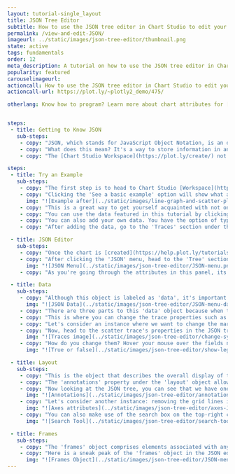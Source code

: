 ```yaml
---
layout: tutorial-single_layout
title: JSON Tree Editor
subtitle: How to use the JSON tree editor in Chart Studio to edit your plots.
permalink: /view-and-edit-JSON/
imageurl: ../static/images/json-tree-editor/thumbnail.png
state: active
tags: fundamentals
order: 12
meta_description: A tutorial on how to use the JSON tree editor in Chart Studio.
popularity: featured
carouselimageurl:
actioncall: How to use the JSON tree editor in Chart Studio to edit your plots.
actioncall-url: https://plot.ly/~plotly2_demo/475/

otherlang: Know how to program? Learn more about chart attributes for [Python](https://plot.ly/python/reference/) or [R](https://plot.ly/r/reference/).


steps:
 - title: Getting to Know JSON
   sub-steps:
    - copy: "JSON, which stands for JavaScript Object Notation, is an open-standard format that uses human-readable text to transmit data objects consisting of attribute–value pairs."
    - copy: "What does this mean? It's a way to store information in an organized, easy-to-access manner. It also provides us a human-readable collection of data that we can access in a really clear manner."
    - copy: "The [Chart Studio Workspace](https://plot.ly/create/) not only lets you view your plot's attributes through JSON, but opening the JSON panel also allows you to edit most of your plot's properties. This is especially handy if you're new to coding."

steps:
 - title: Try an Example
   sub-steps:
    - copy: "The first step is to head to Chart Studio [Workspace](https://plot.ly/create/) and check out an example. First, select the 'Type' menu. Hovering the mouse over a chart type icon will display three options: 1) Charts like this by Chart Studio users, 2) View tutorials on this chart type, and, 3) See a basic example."
    - copy: "Clicking the 'See a basic example' option will show what a sample chart looks like after adding data and editing with the style. You'll also see what labels and style attributes were selected for this specific chart, as well as the end result."
      img: "![Example after](../static/images/line-graph-and-scatter-plot-with-excel/scatter-try-example.gif)"
    - copy: "This is a great way to get yourself acquainted with not only the JSON editor, but also with the Chart Studio Workspace itself."
    - copy: "You can use the data featured in this tutorial by clicking on 'Open This Data in Chart Studio' on the left-hand side. It'll open in the Chart Studio."
    - copy: "You can also add your own data. You have the option of typing directly in the grid, uploading your file, or entering the URL of an online dataset. Chart Studio accepts .xls, .xlsx, or .csv files. For more information on how to enter your data, see [this](https://help.plot.ly/add-data-to-the-plotly-grid/) tutorial."
    - copy: "After adding the data, go to the 'Traces' section under the 'Structure' menu, then choose the desired 'Type' of trace."

 - title: JSON Editor
   sub-steps:
    - copy: "Once the chart is [created](https://help.plot.ly/tutorials/#basic), you can [style](https://help.plot.ly/style-your-plots/) your chart via the 'Style' menu or 'JSON' menu. To learn more about styling the chart via the 'Style' menu, visit the [style and layout](https://help.plot.ly/tutorials/#layout) section of the Chart Studio documentation."
    - copy: "After clicking the 'JSON' menu, head to the 'Tree' section which will reveal the JSON tree of your chart within the panel. You'll see that the tree consists of three objects: 'data', 'layout' and 'frames'."
      img: "![JSON Menu](../static/images/json-tree-editor/JSON-menu.png)"
    - copy: "As you're going through the attributes in this panel, its a good idea to have the [plotly.js reference](https://plot.ly/javascript/reference/) opened in a new tab to help you out in case you need an explanation about a certain attribute."

 - title: Data
   sub-steps:
    - copy: "Although this object is labeled as 'data', it's important to note that you cannot edit your data here. To do that, follow [this tutorial](https://help.plot.ly/add-data-to-the-plotly-grid/)."
      img: "![JSON Data](../static/images/json-tree-editor/JSON-menu-data.png)"
    - copy: "There are three parts to this 'data' object because when this plot was created, three traces were added to it. Each of these 'Traces' contain the same editable properties and can be edited to individually style each trace."
    - copy: "This is where you can change the trace properties such as the trace name, thickness of the lines, marker size, symbol, point diameter, colors for each element of the trace, etc."
    - copy: "Let's consider an instance where we want to change the marker symbol from 'circle' to 'cross' for the scatter trace in the plot. To cross-check if the symbol 'cross' is available, head to the reference page, as mentioned earlier, and navigate to the [symbols](https://plot.ly/javascript/reference/#scatter-marker-symbol) attribute under the marker property for the 'Scatter' type chart. It looks like 'cross' is available on that list."
    - copy: "Now, head to the scatter trace's properties in the JSON tree. In this plot, the scatter trace is added in the last, hence, click on the last object ('2') to reveal its properties and then click on the property 'marker' to reveal the marker attributes."
      img: "![Traces image](../static/images/json-tree-editor/change-symbol.gif)"
    - copy: "How do you change them? Hover your mouse over the fields next to the attributes as seen above and type directly into the field, or select/unselect the checkbox, if available. See the image below for a quick example for selecting/unselecting a checkbox."
      img: "![True or false](../static/images/json-tree-editor/show-legend-JSON.gif)"

 - title: Layout
   sub-steps:
    - copy: "This is the object that describes the overall display of the plot, including the plot/axes title, annotations, shapes, legend positioning, etc. Unlike the 'data' object, the 'layout' object isn't divided by the traces, but by the sections of the plot."
    - copy: "The 'annotations' property under the 'layout' object allows you to edit your annotations. Note that you can not add any new annotations in the JSON tree editor. To add a new annotation, head to the 'Annotation' section under the 'Style' menu. To learn more about how to add annotations, please visit [this tutorial](https://help.plot.ly/how-to-add-annotations/)."
    - copy: "Now looking at the JSON tree, you can see that we have one annotation on the chart. You can change the attributes associated with that annotation directly within this panel without even navigating to the 'Annotation' section."
      img: "![Annotations](../static/images/json-tree-editor/annotations-JSON.png)"
    - copy: "Let's consider another instance: removing the grid lines in the X axis. For this, head to the property 'xaxis' and select the checkbox next to the attribute 'showgrid' or type 'false' directly in the field next to it. To do the same for Y axis, head to the property 'yaxis'."
      img: "![Axes attributes](../static/images/json-tree-editor/axes-JSON.png)"
    - copy: "You can also make use of the search box on the top-right corner of the panel to find the appropriate fields or values that you are looking for to modify. Use the down/up arrows available on the right side of the search box to navigate to the next/previous field respectively, if more than one field is available matching the text you entered."
      img: "![Search Tool](../static/images/json-tree-editor/search-tool.gif)"

 - title: Frames
   sub-steps:
    - copy: "The 'frames' object comprises elements associated with any animation within the chart. Unfortuantely, Chart Studio does not support creations of animations within the workspace. However, animated charts can be created programmatically, and once created, can then be edited in the workspace via the JSON editor. To learn more about how to create animations programmatically, check out these tutorials: [Plotly.js](https://plot.ly/javascript/animations/), [Python](https://plot.ly/python/animations/), and [R](https://plot.ly/r/animations/)."
    - copy: "Here is a sneak peak of the 'frames' object in the JSON editor when a chart has an animation. Note that the number of objects under 'frames' correspond to the number of frames associated with the animation. In this [example](https://plot.ly/~chelsea_lyn/15704/) below, the chart contains only two frames."
      img: "![Frames Object](../static/images/json-tree-editor/JSON-menu-frames.png)"
---
```

